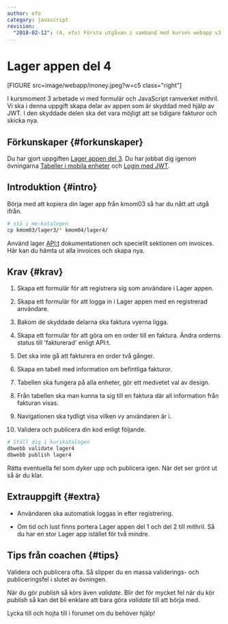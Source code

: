 ```yaml
---
author: efo
category: javascript
revision:
  "2018-02-12": (A, efo) Första utgåvan i samband med kursen webapp v3.
...
```

Lager appen del 4
==================================
[FIGURE src=image/webapp/money.jpeg?w=c5 class="right"]

I kursmoment 3 arbetade vi med formulär och JavaScript ramverket mithril. Vi ska i denna uppgift skapa delar av appen som är skyddad med hjälp av JWT. I den skyddade delen ska det vara möjligt att se tidigare fakturor och skicka nya.



<!--more-->



Förkunskaper {#forkunskaper}
-----------------------
Du har gjort uppgiften [Lager appen del 3](uppgift/lager-appen-del-3). Du har jobbat dig igenom övningarna [Tabeller i mobila enheter](kunskap/tabeller-mobila-enheter) och [Login med JWT](kunskap/login-med-jwt).


Introduktion {#intro}
-----------------------
Börja med att kopiera din lager app från kmom03 så har du nått att utgå ifrån.

```bash
# stå i me-katalogen
cp kmom03/lager3/* kmom04/lager4/
```

Använd lager [API:t](https://lager.dbwebb.se) dokumentationen och speciellt sektionen om invoices. Här kan du hämta ut alla invoices och skapa nya.



Krav {#krav}
-----------------------
1. Skapa ett formulär för att registrera sig som användare i Lager appen.

1. Skapa ett formulär för att logga in i Lager appen med en registrerad användare.

1. Bakom de skyddade delarna ska faktura vyerna ligga.

1. Skapa ett formulär för att göra om en order till en faktura. Ändra orderns status till 'fakturerad' enligt API:t.

1. Det ska inte gå att fakturera en order två gånger.

1. Skapa en tabell med information om befintliga fakturor.

1. Tabellen ska fungera på alla enheter, gör ett medvetet val av design.

1. Från tabellen ska man kunna ta sig till en faktura där all information från fakturan visas.

1. Navigationen ska tydligt visa vilken vy användaren är i.

1. Validera och publicera din kod enligt följande.

```bash
# Ställ dig i kurskatalogen
dbwebb validate lager4
dbwebb publish lager4
```

Rätta eventuella fel som dyker upp och publicera igen. När det ser grönt ut så är du klar.



Extrauppgift {#extra}
-----------------------
* Användaren ska automatisk loggas in efter registrering.

* Om tid och lust finns portera Lager appen del 1 och del 2 till mithril. Så du har en stor Lager app istället för två mindre.



Tips från coachen {#tips}
-----------------------

Validera och publicera ofta. Så slipper du en massa validerings- och publiceringsfel i slutet av övningen.

När du gör *publish* så körs även *validate*. Blir det för mycket fel när du kör *publish* så kan det bli enklare att bara göra *validate* till att börja med.

Lycka till och hojta till i forumet om du behöver hjälp!
